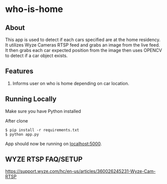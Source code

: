 # who-is-home

## About

This app is used to detect if each cars specified are at the home residency. It utilizes Wyze Cameras RTSP feed and grabs an image from the live feed. 
It then grabs each car expected position from the image then uses OPENCV to detect if a car object exists. 

## Features

1. Informs user on who is home depending on car location. 


## Running Locally

Make sure you have Python installed

After clone

```
$ pip install -r requirements.txt
$ python app.py
```

App should now be running on [localhost:5000](http://localhost:5000/).

## WYZE RTSP FAQ/SETUP 

https://support.wyze.com/hc/en-us/articles/360026245231-Wyze-Cam-RTSP